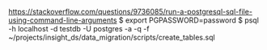 https://stackoverflow.com/questions/9736085/run-a-postgresql-sql-file-using-command-line-arguments
$ export PGPASSWORD=password
$ psql -h localhost -d testdb -U postgres -a -q -f ~/projects/insight_ds/data_migration/scripts/create_tables.sql
